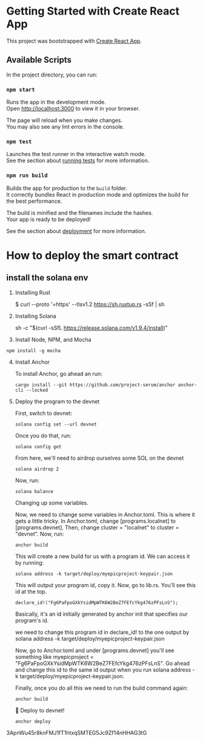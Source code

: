 # Getting Started with Create React App

This project was bootstrapped with [Create React App](https://github.com/facebook/create-react-app).

#####
###
###
###
#####

## Available Scripts

In the project directory, you can run:

### `npm start`

Runs the app in the development mode.\
Open [http://localhost:3000](http://localhost:3000) to view it in your browser.

The page will reload when you make changes.\
You may also see any lint errors in the console.

### `npm test`

Launches the test runner in the interactive watch mode.\
See the section about [running tests](https://facebook.github.io/create-react-app/docs/running-tests) for more information.

### `npm run build`

Builds the app for production to the `build` folder.\
It correctly bundles React in production mode and optimizes the build for the best performance.

The build is minified and the filenames include the hashes.\
Your app is ready to be deployed!

See the section about [deployment](https://facebook.github.io/create-react-app/docs/deployment) for more information.

# How to deploy the smart contract 

## install the solana env
 1. Installing Rust
    
    $ curl --proto '=https' --tlsv1.2 https://sh.rustup.rs -sSf | sh

 2. Installing Solana
   
    sh -c "$(curl -sSfL https://release.solana.com/v1.9.4/install)"

 3.  Install Node, NPM, and Mocha

    npm install -g mocha

 4. Install Anchor

    To install Anchor, go ahead an run:

        cargo install --git https://github.com/project-serum/anchor anchor-cli --locked

 5. Deploy the program to the devnet
   
    First, switch to devnet:

        solana config set --url devnet

    Once you do that, run:

        solana config get

    From here, we'll need to airdrop ourselves some SOL on the devnet

        solana airdrop 2

    Now, run:

        solana balance

    Changing up some variables.

    Now, we need to change some variables in Anchor.toml. This is where it gets a little tricky.
    In Anchor.toml, change [programs.localnet] to [programs.devnet].
    Then, change cluster = "localnet" to cluster = "devnet".
    Now, run:

        anchor build

    This will create a new build for us with a program id. We can access it by running:

        solana address -k target/deploy/myepicproject-keypair.json

    This will output your program id, copy it. 
    Now, go to lib.rs. You'll see this id at the top.

        declare_id!("Fg6PaFpoGXkYsidMpWTK6W2BeZ7FEfcYkg476zPFsLnS");

    Basically, it's an id initially generated by anchor init that specifies our program's id.

    we need to change this program id in declare_id! to the one output by solana address -k target/deploy/myepicproject-keypair.json

    Now, go to Anchor.toml and under [programs.devnet] you'll see something like myepicproject = "Fg6PaFpoGXkYsidMpWTK6W2BeZ7FEfcYkg476zPFsLnS". Go ahead and change this id to the same id output when you run solana address -k target/deploy/myepicproject-keypair.json.


    Finally, once you do all this we need to run the build command again:

        anchor build

    🚀 Deploy to devnet!

        anchor deploy


3ApnWu45r8knFMJ1fT1htxqSMTEG5Jc9Zf14nHHAG3tG
    
